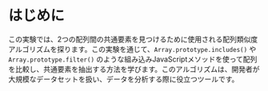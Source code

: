 # はじめに

この実験では、2つの配列間の共通要素を見つけるために使用される配列類似度アルゴリズムを探ります。この実験を通じて、`Array.prototype.includes()` や `Array.prototype.filter()` のような組み込みJavaScriptメソッドを使って配列を比較し、共通要素を抽出する方法を学びます。このアルゴリズムは、開発者が大規模なデータセットを扱い、データを分析する際に役立つツールです。
